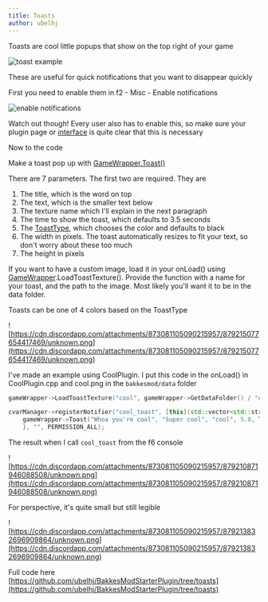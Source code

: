 ```yaml
---
title: Toasts
author: ubelhj
---
```


Toasts are cool little popups that show on the top right of your game

![toast example](https://cdn.discordapp.com/attachments/327430448596779019/829086265386467367/unknown.png)

These are useful for quick notifications that you want to disappear quickly

First you need to enable them in f2 - Misc - Enable notifications

![enable notifications](https://cdn.discordapp.com/attachments/873081105090215957/879205725266649168/unknown.png)

Watch out though! Every user also has to enable this, so make sure your plugin page or [interface](/plugin_tutorial/plugin_interface/) is quite clear that this is necessary

Now to the code

Make a toast pop up with [GameWrapper](/bakkesmod_api/Classes/Wrappers/GameWrapper/)[.Toast()](https://github.com/bakkesmodorg/BakkesModSDK/blob/master/include/bakkesmod/wrappers/GameWrapper.h#L111)

There are 7 parameters. The first two are required. They are
1. The title, which is the word on top
1. The text, which is the smaller text below
1. The texture name which I'll explain in the next paragraph
1. The time to show the toast, which defaults to 3.5 seconds
1. The [ToastType](/bakkesmod_api/Enums/ToastType/), which chooses the color and defaults to black
1. The width in pixels. The toast automatically resizes to fit your text, so don't worry about these too much
1. The height in pixels

If you want to have a custom image, load it in your onLoad() using [GameWrapper](/bakkesmod_api/Classes/Wrappers/GameWrapper/).LoadToastTexture(). Provide the function with a name for your toast, and the path to the image. Most likely you'll want it to be in the data folder.

Toasts can be one of 4 colors based on the ToastType

![https://cdn.discordapp.com/attachments/873081105090215957/879215077654417469/unknown.png](https://cdn.discordapp.com/attachments/873081105090215957/879215077654417469/unknown.png)

I've made an example using CoolPlugin. I put this code in the onLoad() in CoolPlugin.cpp and cool.png in the `bakkesmod/data` folder
```cpp
gameWrapper->LoadToastTexture("cool", gameWrapper->GetDataFolder() / "cool.png");

cvarManager->registerNotifier("cool_toast", [this](std::vector<std::string> args) {
	gameWrapper->Toast("Whoa you're cool", "Super cool", "cool", 5.0, ToastType_Warning);
	}, "", PERMISSION_ALL);
```

The result when I call `cool_toast` from the f6 console

![https://cdn.discordapp.com/attachments/873081105090215957/879210871946088508/unknown.png](https://cdn.discordapp.com/attachments/873081105090215957/879210871946088508/unknown.png)

For perspective, it's quite small but still legible

![https://cdn.discordapp.com/attachments/873081105090215957/879213832696909864/unknown.png](https://cdn.discordapp.com/attachments/873081105090215957/879213832696909864/unknown.png)

Full code here
[https://github.com/ubelhj/BakkesModStarterPlugin/tree/toasts](https://github.com/ubelhj/BakkesModStarterPlugin/tree/toasts)